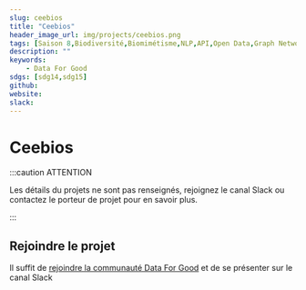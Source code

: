 ```yaml
---
slug: ceebios
title: "Ceebios"
header_image_url: img/projects/ceebios.png
tags: [Saison 8,Biodiversité,Biomimétisme,NLP,API,Open Data,Graph Networks,sdg14,sdg15]
description: ""
keywords:
    - Data For Good
sdgs: [sdg14,sdg15]
github: 
website: 
slack: 
---
```


# Ceebios

:::caution ATTENTION

Les détails du projets ne sont pas renseignés, rejoignez le canal Slack ou contactez le porteur de projet pour en savoir plus.

:::


## Rejoindre le projet
Il suffit de [rejoindre la communauté Data For Good](/join) et de se présenter sur le canal Slack 

